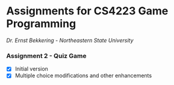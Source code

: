 # Assignments for CS4223 Game Programming
_Dr. Ernst Bekkering - Northeastern State University_

### Assignment 2 - Quiz Game
- [x] Initial version
- [x] Multiple choice modifications and other enhancements
